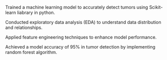 Trained a machine learning model to accurately detect tumors using Scikit-learn liabrary in python.

Conducted exploratory data analysis (EDA) to understand data distribution and relationships.

Applied feature engineering techniques to enhance model performance.

Achieved a model accuracy of 95% in tumor detection by implementing random forest algorithm.
